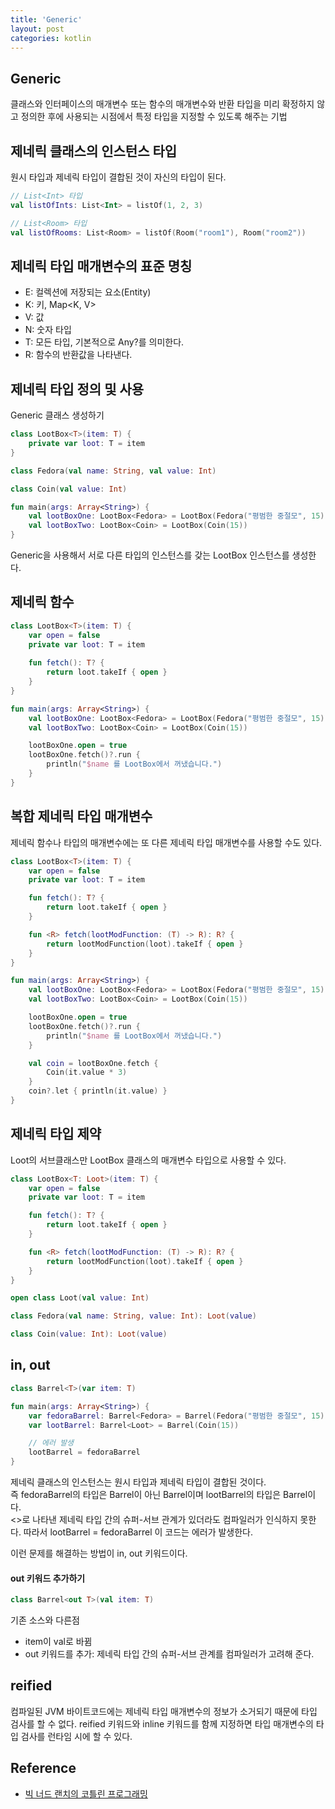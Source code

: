 ```yaml
---
title: 'Generic'
layout: post
categories: kotlin
---
```


## Generic
클래스와 인터페이스의 매개변수 또는 함수의 매개변수와 반환 타입을 미리 확정하지 
않고 정의한 후에 사용되는 시점에서 특정 타입을 지정할 수 있도록 해주는 기법

## 제네릭 클래스의 인스턴스 타입
원시 타입과 제네릭 타입이 결합된 것이 자신의 타입이 된다.
```kotlin
// List<Int> 타입
val listOfInts: List<Int> = listOf(1, 2, 3)

// List<Room> 타입
val listOfRooms: List<Room> = listOf(Room("room1"), Room("room2"))
```

## 제네릭 타입 매개변수의 표준 명칭
- E: 컬렉션에 저장되는 요소(Entity)
- K: 키, Map<K, V>
- V: 값
- N: 숫자 타입
- T: 모든 타입, 기본적으로 Any?를 의미한다.
- R: 함수의 반환값을 나타낸다.

## 제네릭 타입 정의 및 사용
Generic 클래스 생성하기
```kotlin
class LootBox<T>(item: T) {
    private var loot: T = item
}

class Fedora(val name: String, val value: Int)

class Coin(val value: Int)

fun main(args: Array<String>) {
    val lootBoxOne: LootBox<Fedora> = LootBox(Fedora("평범한 중절모", 15))
    val lootBoxTwo: LootBox<Coin> = LootBox(Coin(15))
}
```   
Generic을 사용해서 서로 다른 타입의 인스턴스를 갖는 LootBox 인스턴스를 생성한다.

## 제네릭 함수
```kotlin
class LootBox<T>(item: T) {
    var open = false
    private var loot: T = item
    
    fun fetch(): T? {
        return loot.takeIf { open }
    }
}

fun main(args: Array<String>) {
    val lootBoxOne: LootBox<Fedora> = LootBox(Fedora("평범한 중절모", 15))
    val lootBoxTwo: LootBox<Coin> = LootBox(Coin(15))

    lootBoxOne.open = true
    lootBoxOne.fetch()?.run {
        println("$name 를 LootBox에서 꺼냈습니다.")
    }   
}
```

## 복합 제네릭 타입 매개변수
제네릭 함수나 타입의 매개변수에는 또 다른 제네릭 타입 매개변수를 사용할 수도 있다.  

```kotlin
class LootBox<T>(item: T) {
    var open = false
    private var loot: T = item

    fun fetch(): T? {
        return loot.takeIf { open }
    }

    fun <R> fetch(lootModFunction: (T) -> R): R? {
        return lootModFunction(loot).takeIf { open }
    }
}

fun main(args: Array<String>) {
    val lootBoxOne: LootBox<Fedora> = LootBox(Fedora("평범한 중절모", 15))
    val lootBoxTwo: LootBox<Coin> = LootBox(Coin(15))

    lootBoxOne.open = true
    lootBoxOne.fetch()?.run {
        println("$name 를 LootBox에서 꺼냈습니다.")
    }

    val coin = lootBoxOne.fetch {
        Coin(it.value * 3)
    }
    coin?.let { println(it.value) }
}
```

## 제네릭 타입 제약
Loot의 서브클래스만 LootBox 클래스의 매개변수 타입으로 사용할 수 있다.
```kotlin
class LootBox<T: Loot>(item: T) {
    var open = false
    private var loot: T = item

    fun fetch(): T? {
        return loot.takeIf { open }
    }

    fun <R> fetch(lootModFunction: (T) -> R): R? {
        return lootModFunction(loot).takeIf { open }
    }
}

open class Loot(val value: Int)

class Fedora(val name: String, value: Int): Loot(value)

class Coin(value: Int): Loot(value)
```

## in, out
```kotlin
class Barrel<T>(var item: T)

fun main(args: Array<String>) {
    var fedoraBarrel: Barrel<Fedora> = Barrel(Fedora("평범한 중절모", 15))
    var lootBarrel: Barrel<Loot> = Barrel(Coin(15))

    // 에러 발생
    lootBarrel = fedoraBarrel
}
```
제네릭 클래스의 인스턴스는 원시 타입과 제네릭 타입이 결합된 것이다.  
즉 fedoraBarrel의 타입은 Barrel이 아닌 Barrel<Fedora>이며 lootBarrel의 타입은 Barrel<Loot>이다.  
<>로 나타낸 제네릭 타입 간의 슈퍼-서브 관계가 있더라도 컴파일러가 인식하지 못한다.
따라서 lootBarrel = fedoraBarrel 이 코드는 에러가 발생한다.

이런 문제를 해결하는 방법이 in, out 키워드이다.

#### out 키워드 추가하기
```kotlin
class Barrel<out T>(val item: T)
```
기존 소스와 다른점
- item이 val로 바뀜
- out 키워드를 추가: 제네릭 타입 간의 슈퍼-서브 관계를 컴파일러가 고려해 준다. 

## reified
컴파일된 JVM 바이트코드에는 제네릭 타입 매개변수의 정보가 소거되기 때문에 타입 검사를 할 수 없다.
reified 키워드와 inline 키워드를 함께 지정하면 타입 매개변수의 타입 검사를 런타임 시에 할 수 있다.

## Reference
- [빅 너드 랜치의 코틀린 프로그래밍](http://www.yes24.com/Product/Goods/70968413?OzSrank=17)
